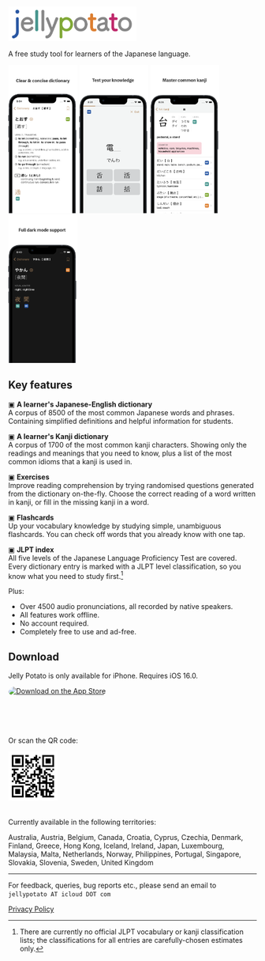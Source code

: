 <picture>
  <img alt="jellypotato logo" src="assets/jellypotatologoheader.png" width="260" height="70">
</picture>

A free study tool for learners of the Japanese language.

<picture>
  <a href="assets/appstore_dictionary_65.png"><img alt="screenshot 2" src="assets/appstore_dictionary_65.png" width="140" height="300"></a>
</picture>
<picture>
  <a href="assets/appstore_exercise_65.png"><img alt="screenshot 3" src="assets/appstore_exercise_65.png" width="140" height="300"></a>
</picture>
<picture>
  <a href="assets/appstore_kanji_65.png"><img alt="screenshot 4" src="assets/appstore_kanji_65.png" width="140" height="300"></a>
</picture>
<picture>
  <a href="assets/appstore_darkmode_65.png"><img alt="screenshot 1" src="assets/appstore_darkmode_65.png" width="140" height="300"></a>
</picture>

## Key features

▣ **A learner's Japanese-English dictionary**<br>
A corpus of 8500 of the most common Japanese words and phrases. Containing simplified definitions and helpful information for students. 

▣ **A learner's Kanji dictionary**<br>
A corpus of 1700 of the most common kanji characters. Showing only the readings and meanings that you need to know, plus a list of the most common idioms that a kanji is used in.

▣ **Exercises**<br>
Improve reading comprehension by trying randomised questions generated from the dictionary on-the-fly. Choose the correct reading of a word written in kanji, or fill in the missing kanji in a word. 

▣ **Flashcards**<br>
Up your vocabulary knowledge by studying simple, unambiguous flashcards. You can check off words that you already know with one tap. 

▣ **JLPT index**<br>
All five levels of the Japanese Language Proficiency Test are covered. Every dictionary entry is marked with a JLPT level classification, so you know what you need to study first.[^1]

Plus:

* Over 4500 audio pronunciations, all recorded by native speakers.
* All features work offline.
* No account required.
* Completely free to use and ad-free.

## Download

Jelly Potato is only available for iPhone. Requires iOS 16.0.

<a href="https://apps.apple.com/gb/app/jelly-potato/id1669584186?itsct=apps_box_badge&amp;itscg=30200" style="display: inline-block; overflow: hidden; border-radius: 13px; width: 250px; height: 83px;"><img src="https://tools.applemediaservices.com/api/badges/download-on-the-app-store/black/en-us?size=250x83&amp;releaseDate=1676678400" alt="Download on the App Store" style="border-radius: 13px; width: 250px; height: 83px;"></a>

Or scan the QR code:  

<picture>
<img src="assets/qr-code.jpg" width="100" height="100">
</picture>

<br>Currently available in the following territories:<br>

Australia, Austria, Belgium, Canada, Croatia, Cyprus, Czechia, Denmark, Finland, Greece, Hong Kong, Iceland, Ireland, Japan, Luxembourg, Malaysia, Malta, Netherlands, Norway, Philippines, Portugal, Singapore, Slovakia, Slovenia, Sweden, United Kingdom
</p>

[^1]: There are currently no official JLPT vocabulary or kanji classification lists; the classifications for all entries are carefully-chosen estimates only.

---

For feedback, queries, bug reports etc., please send an email to `jellypotato AT icloud DOT com`

[Privacy Policy](privacypolicy.md)
